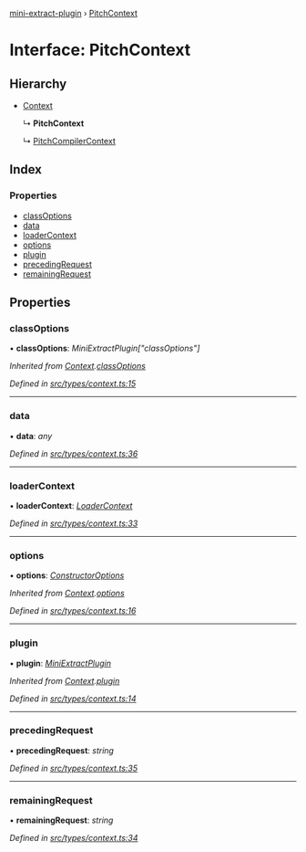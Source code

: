 [mini-extract-plugin](../README.md) › [PitchContext](pitchcontext.md)

# Interface: PitchContext

## Hierarchy

* [Context](context.md)

  ↳ **PitchContext**

  ↳ [PitchCompilerContext](pitchcompilercontext.md)

## Index

### Properties

* [classOptions](pitchcontext.md#classoptions)
* [data](pitchcontext.md#data)
* [loaderContext](pitchcontext.md#loadercontext)
* [options](pitchcontext.md#options)
* [plugin](pitchcontext.md#plugin)
* [precedingRequest](pitchcontext.md#precedingrequest)
* [remainingRequest](pitchcontext.md#remainingrequest)

## Properties

###  classOptions

• **classOptions**: *MiniExtractPlugin["classOptions"]*

*Inherited from [Context](context.md).[classOptions](context.md#classoptions)*

*Defined in [src/types/context.ts:15](https://github.com/JuroOravec/mini-extract-plugin/blob/4b5288b/src/types/context.ts#L15)*

___

###  data

• **data**: *any*

*Defined in [src/types/context.ts:36](https://github.com/JuroOravec/mini-extract-plugin/blob/4b5288b/src/types/context.ts#L36)*

___

###  loaderContext

• **loaderContext**: *[LoaderContext](../README.md#loadercontext)*

*Defined in [src/types/context.ts:33](https://github.com/JuroOravec/mini-extract-plugin/blob/4b5288b/src/types/context.ts#L33)*

___

###  options

• **options**: *[ConstructorOptions](../README.md#constructoroptions)*

*Inherited from [Context](context.md).[options](context.md#options)*

*Defined in [src/types/context.ts:16](https://github.com/JuroOravec/mini-extract-plugin/blob/4b5288b/src/types/context.ts#L16)*

___

###  plugin

• **plugin**: *[MiniExtractPlugin](miniextractplugin.md)*

*Inherited from [Context](context.md).[plugin](context.md#plugin)*

*Defined in [src/types/context.ts:14](https://github.com/JuroOravec/mini-extract-plugin/blob/4b5288b/src/types/context.ts#L14)*

___

###  precedingRequest

• **precedingRequest**: *string*

*Defined in [src/types/context.ts:35](https://github.com/JuroOravec/mini-extract-plugin/blob/4b5288b/src/types/context.ts#L35)*

___

###  remainingRequest

• **remainingRequest**: *string*

*Defined in [src/types/context.ts:34](https://github.com/JuroOravec/mini-extract-plugin/blob/4b5288b/src/types/context.ts#L34)*
